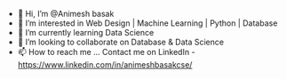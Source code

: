 - 👋 Hi, I’m @Animesh basak
- 👀 I’m interested in Web Design | Machine Learning | Python | Database
- 🌱 I’m currently learning Data Science
- 💞️ I’m looking to collaborate on Database & Data Science
- 📫 How to reach me ... Contact me on LinkedIn - https://www.linkedin.com/in/animeshbasakcse/

<!---
Animeshbasak2361/Animeshbasak2361 is a ✨ special ✨ repository because its `README.md` (this file) appears on your GitHub profile.
You can click the Preview link to take a look at your changes.
--->

